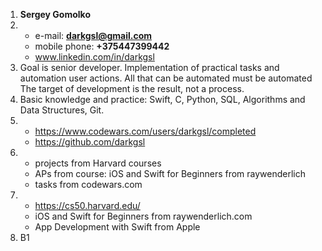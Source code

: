 1. **Sergey Gomolko**
2. - e-mail: **darkgsl@gmail.com**
   - mobile phone: **+375447399442**
   -  www.linkedin.com/in/darkgsl
3. Goal is senior developer. 
Implementation of practical tasks and automation user actions. All that can be automated must be automated
The target of development is the result, not a process.
4. Basic knowledge and practice: Swift, C, Python, SQL, Algorithms and Data Structures, Git.
5. - <https://www.codewars.com/users/darkgsl/completed>
   - <https://github.com/darkgsl>
6. - projects from Harvard courses
   -  APs from course: iOS and Swift for Beginners from raywenderlich
   -  tasks from codewars.com
7. - <https://cs50.harvard.edu/>
   - iOS and Swift for Beginners from raywenderlich.com
   - App Development with Swift from Apple
8. B1
